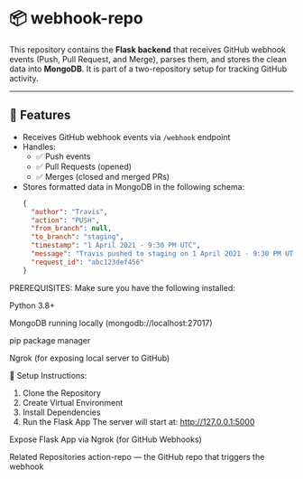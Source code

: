 # 📦 webhook-repo

This repository contains the **Flask backend** that receives GitHub webhook events (Push, Pull Request, and Merge), parses them, and stores the clean data into **MongoDB**. It is part of a two-repository setup for tracking GitHub activity.

---

## 📌 Features

- Receives GitHub webhook events via `/webhook` endpoint
- Handles:
  - ✅ Push events
  - ✅ Pull Requests (opened)
  - ✅ Merges (closed and merged PRs)
- Stores formatted data in MongoDB in the following schema:
  ```json
  {
    "author": "Travis",
    "action": "PUSH",
    "from_branch": null,
    "to_branch": "staging",
    "timestamp": "1 April 2021 - 9:30 PM UTC",
    "message": "Travis pushed to staging on 1 April 2021 - 9:30 PM UTC",
    "request_id": "abc123def456"
  }

PREREQUISITES:
Make sure you have the following installed:

Python 3.8+

MongoDB running locally (mongodb://localhost:27017)

pip package manager

Ngrok (for exposing local server to GitHub)

🚀 Setup Instructions:
1. Clone the Repository
2. Create Virtual Environment
3. Install Dependencies
4. Run the Flask App
The server will start at: http://127.0.0.1:5000

Expose Flask App via Ngrok (for GitHub Webhooks)

Related Repositories
action-repo — the GitHub repo that triggers the webhook
